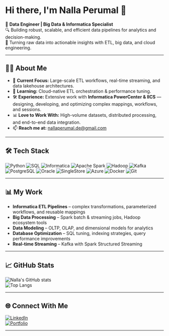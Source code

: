 # Hi there, I'm Nalla Perumal 👋  

💼 **Data Engineer | Big Data & Informatica Specialist**  
🔍 Building robust, scalable, and efficient data pipelines for analytics and decision-making.  
🚀 Turning raw data into actionable insights with ETL, big data, and cloud engineering.

---

## 🧑‍💻 About Me  
- 🔭 **Current Focus:** Large-scale ETL workflows, real-time streaming, and data lakehouse architectures.  
- 🌱 **Learning:** Cloud-native ETL orchestration & performance tuning.  
- 🛠 **Experience:**  Extensive work with **Informatica PowerCenter & IICS** — designing, developing, and optimizing complex mappings, workflows, and sessions.  
- 📊 **Love to Work With:** High-volume datasets, distributed processing, and end-to-end data integration.  
- 📫 **Reach me at:** [nallaperumal.de@gmail.com](mailto:nallaperumal.de@gmail.com)  

---

## 🛠 Tech Stack  
![Python](https://img.shields.io/badge/Python-3776AB?logo=python&logoColor=white) 
![SQL](https://img.shields.io/badge/SQL-%2307405e.svg?logo=sqlite&logoColor=white) 
![Informatica](https://img.shields.io/badge/Informatica-DD0031?logo=informatica&logoColor=white) 
![Apache Spark](https://img.shields.io/badge/Apache%20Spark-E25A1C?logo=apachespark&logoColor=white) 
![Hadoop](https://img.shields.io/badge/Hadoop-FFCC00?logo=apachehadoop&logoColor=black) 
![Kafka](https://img.shields.io/badge/Kafka-231F20?logo=apachekafka&logoColor=white) 
![PostgreSQL](https://img.shields.io/badge/PostgreSQL-316192?logo=postgresql&logoColor=white) 
![Oracle](https://img.shields.io/badge/Oracle-F80000?logo=oracle&logoColor=white) 
![SingleStore](https://img.shields.io/badge/SingleStore-AA00FF?logo=singlestore&logoColor=white) 
![Azure](https://img.shields.io/badge/Azure-0089D6?logo=microsoftazure&logoColor=white) 
![Docker](https://img.shields.io/badge/Docker-2496ED?logo=docker&logoColor=white) 
![Git](https://img.shields.io/badge/Git-F05032?logo=git&logoColor=white)

---

## 📊 My Work
- **Informatica ETL Pipelines** – complex transformations, parameterized workflows, and reusable mappings  
- **Big Data Processing** – Spark batch & streaming jobs, Hadoop ecosystem tools  
- **Data Modeling** – OLTP, OLAP, and dimensional models for analytics  
- **Database Optimization** – SQL tuning, indexing strategies, query performance improvements  
- **Real-time Streaming** – Kafka with Spark Structured Streaming  

---

## 📈 GitHub Stats  
![Nalla's GitHub stats](https://github-readme-stats.vercel.app/api?username=nallaperumaletl&show_icons=true&theme=dracula)  
![Top Langs](https://github-readme-stats.vercel.app/api/top-langs/?username=nallaperumaletl&layout=compact&theme=dracula)  

---

## 🌐 Connect With Me  
[![LinkedIn](https://img.shields.io/badge/LinkedIn-0A66C2?logo=linkedin&logoColor=white)](https://www.linkedin.com/in/YOUR_LINKEDIN/)  
[![Portfolio](https://img.shields.io/badge/Portfolio-000000?logo=github&logoColor=white)](https://nallaperumaletl.github.io/)  

---

<!-- For WakaTime stats in future -->
<!--START_SECTION:waka-->
<!--END_SECTION:waka-->
